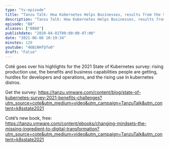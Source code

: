 ```yaml
---
type: "tv-episode"
title: "Tanzu Talk: How Kubernetes Helps Businesses, results from the State of Kubernetes 2021 survey"
description: "Tanzu Talk: How Kubernetes Helps Businesses, results from the State of Kubernetes 2021 survey"
episode: "88"
aliases: ["0088"]
publishdate: "2020-04-01T00:00:00-07:00"
date: "2021-06-08 10:19:34"
minutes: 120
youtube: "46BiNHfQfo0"
draft: "False"
---
```


Coté goes over his highlights for the 2021 State of Kubernetes survey: rising production use, the benefits and business capabilities people are getting, hurdles for developers and operations, and the rising use in kubernetes distros.

Get the survey: https://tanzu.vmware.com/content/blog/state-of-kubernetes-survey-2021-benefits-challenges?utm_source=cote&utm_medium=video&utm_campaign=TanzuTalk&utm_content=k8sstate2021

Coté’s new book, free: https://tanzu.vmware.com/content/ebooks/changing-mindsets-the-missing-ingredient-to-digital-transformation?utm_source=cote&utm_medium=video&utm_campaign=TanzuTalk&utm_content=k8sstate2021